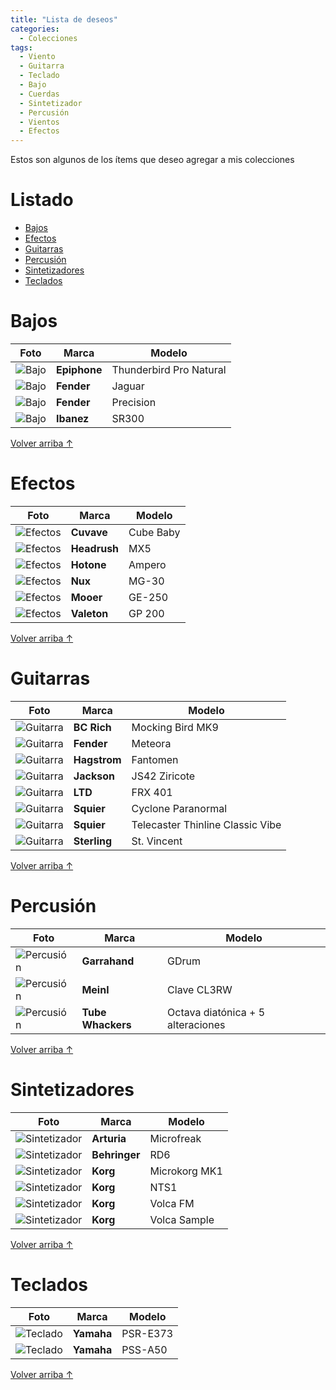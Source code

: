 ```yaml
---
title: "Lista de deseos"
categories:
  - Colecciones
tags:
  - Viento
  - Guitarra
  - Teclado
  - Bajo
  - Cuerdas
  - Sintetizador
  - Percusión
  - Vientos
  - Efectos
---
```


Estos son algunos de los ítems que deseo agregar a mis colecciones

# Listado

- [Bajos](#bajos)
- [Efectos](#efectos)
- [Guitarras](#guitarras)
- [Percusión](#percusión)
- [Sintetizadores](#sintetizadores)
- [Teclados](#teclados)

# Bajos

| Foto                                                                | Marca        | Modelo                  |
| ------------------------------------------------------------------- | ------------ | ----------------------- |
| ![Bajo](/assets/images/deseos/epiphone-thunderbird-pro-natural.jpg) | **Epiphone** | Thunderbird Pro Natural |
| ![Bajo](/assets/images/deseos/fender-jaguar.jpg)                    | **Fender**   | Jaguar                  |
| ![Bajo](/assets/images/deseos/fender-precision.jpg)                 | **Fender**   | Precision               |
| ![Bajo](/assets/images/deseos/ibanez-sr300.jpg)                     | **Ibanez**   | SR300                   |

<a href="#listado" class="back-to-top">Volver arriba ↑</a>

# Efectos

| Foto                                                   | Marca        | Modelo    |
| ------------------------------------------------------ | ------------ | --------- |
| ![Efectos](/assets/images/deseos/cuvave-cube-baby.jpg) | **Cuvave**   | Cube Baby |
| ![Efectos](/assets/images/deseos/headrush-mx5.jpg)     | **Headrush** | MX5       |
| ![Efectos](/assets/images/deseos/hotone-ampero.jpg)    | **Hotone**   | Ampero    |
| ![Efectos](/assets/images/deseos/nux-mg-30.jpg)        | **Nux**      | MG-30     |
| ![Efectos](/assets/images/deseos/mooer-ge250.jpg)      | **Mooer**    | GE-250    |
| ![Efectos](/assets/images/deseos/valeton-gp200.jpg)    | **Valeton**  | GP 200    |

<a href="#listado" class="back-to-top">Volver arriba ↑</a>

# Guitarras

| Foto                                                                           | Marca        | Modelo                           |
| ------------------------------------------------------------------------------ | ------------ | -------------------------------- |
| ![Guitarra](/assets/images/deseos/bc-rich-mocking-bird.jpg)                    | **BC Rich**  | Mocking Bird MK9                 |
| ![Guitarra](/assets/images/deseos/fender-meteora.jpg)                          | **Fender**   | Meteora                          |
| ![Guitarra](/assets/images/deseos/hagstrom-fantomen.jpg)                       | **Hagstrom** | Fantomen                         |
| ![Guitarra](/assets/images/deseos/jackson-js42.jpg)                            | **Jackson**  | JS42 Ziricote                    |
| ![Guitarra](/assets/images/deseos/ltd-frx401.jpg)                              | **LTD**      | FRX 401                          |
| ![Guitarra](/assets/images/deseos/squier-cyclone-paranormal.jpg)               | **Squier**   | Cyclone Paranormal               |
| ![Guitarra](/assets/images/deseos/squier-telecaster-thinline-classic-vibe.jpg) | **Squier**   | Telecaster Thinline Classic Vibe |
| ![Guitarra](/assets/images/deseos/sterling-st-vincent.jpg)                     | **Sterling** | St. Vincent                      |

<a href="#listado" class="back-to-top">Volver arriba ↑</a>

# Percusión

| Foto                                                  | Marca             | Modelo                            |
| ----------------------------------------------------- | ----------------- | --------------------------------- |
| ![Percusión](/assets/images/deseos/garrahand.jpg)     | **Garrahand**     | GDrum                             |
| ![Percusión](/assets/images/deseos/meinl-clave.jpg)   | **Meinl**         | Clave CL3RW                       |
| ![Percusión](/assets/images/deseos/tube-whackers.jpg) | **Tube Whackers** | Octava diatónica + 5 alteraciones |

<a href="#listado" class="back-to-top">Volver arriba ↑</a>

# Sintetizadores

| Foto                                                          | Marca         | Modelo        |
| ------------------------------------------------------------- | ------------- | ------------- |
| ![Sintetizador](/assets/images/deseos/arturia-microfreak.jpg) | **Arturia**   | Microfreak    |
| ![Sintetizador](/assets/images/deseos/behringer-rd6.jpg)      | **Behringer** | RD6           |
| ![Sintetizador](/assets/images/deseos/korg-microkorg-mk1.jpg) | **Korg**      | Microkorg MK1 |
| ![Sintetizador](/assets/images/deseos/korg-nts1.jpg)          | **Korg**      | NTS1          |
| ![Sintetizador](/assets/images/deseos/korg-volca-fm.jpg)      | **Korg**      | Volca FM      |
| ![Sintetizador](/assets/images/deseos/korg-volca-sample.jpg)  | **Korg**      | Volca Sample  |

<a href="#listado" class="back-to-top">Volver arriba ↑</a>

# Teclados

| Foto                                                  | Marca      | Modelo   |
| ----------------------------------------------------- | ---------- | -------- |
| ![Teclado](/assets/images/deseos/yamaha-psr-e373.jpg) | **Yamaha** | PSR-E373 |
| ![Teclado](/assets/images/deseos/yamaha-pss-a50.jpg)  | **Yamaha** | PSS-A50  |

<a href="#listado" class="back-to-top">Volver arriba ↑</a>
